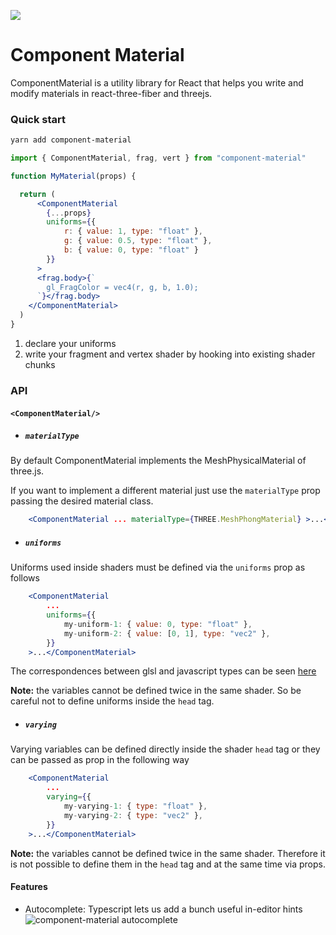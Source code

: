 ![](https://raw.githubusercontent.com/emmelleppi/component-material/master/logo.jpg)

# Component Material

ComponentMaterial is a utility library for React that helps you write and modify materials in react-three-fiber and threejs.

### Quick start
```bash
yarn add component-material
```

```jsx
import { ComponentMaterial, frag, vert } from "component-material"

function MyMaterial(props) {

  return (
      <ComponentMaterial 
        {...props}
        uniforms={{
        	r: { value: 1, type: "float" },
            g: { value: 0.5, type: "float" },
            b: { value: 0, type: "float" }
        }} 
      >
      <frag.body>{`
        gl_FragColor = vec4(r, g, b, 1.0);
      `}</frag.body>
    </ComponentMaterial>
  )
}
```

1. declare your uniforms
2. write your fragment and vertex shader by hooking into existing shader chunks

### API
#### `<ComponentMaterial/>`

- ##### `materialType`
By default ComponentMaterial implements the MeshPhysicalMaterial of three.js.

If you want to implement a different material just use the `materialType` prop passing the desired material class.

```jsx
	<ComponentMaterial ... materialType={THREE.MeshPhongMaterial} >...</ComponentMaterial>
```
 
 
- ##### `uniforms`

Uniforms used inside shaders must be defined via the `uniforms` prop as follows

```jsx
  	<ComponentMaterial
  		...
    	uniforms={{
        	my-uniform-1: { value: 0, type: "float" },
            my-uniform-2: { value: [0, 1], type: "vec2" },
    	}}
	>...</ComponentMaterial>
```

The correspondences between glsl and javascript types can be seen [here](https://threejs.org/docs/#api/en/core/Uniform)

**Note:** the variables cannot be defined twice in the same shader. So be careful not to define uniforms inside the `head` tag.

- ##### `varying`

Varying variables can be defined directly inside the shader `head` tag or they can be passed as prop in the following way

```jsx
  	<ComponentMaterial
  		...
    	varying={{
        	my-varying-1: { type: "float" },
            my-varying-2: { type: "vec2" },
    	}}
	>...</ComponentMaterial>
```

**Note:** the variables cannot be defined twice in the same shader. Therefore it is not possible to define them in the `head` tag and at the same time via props.

#### Features

- Autocomplete: Typescript lets us add a bunch useful in-editor hints
![component-material autocomplete](https://raw.githubusercontent.com/emmelleppi/component-material/master/readme/autocomplete.jpeg)
